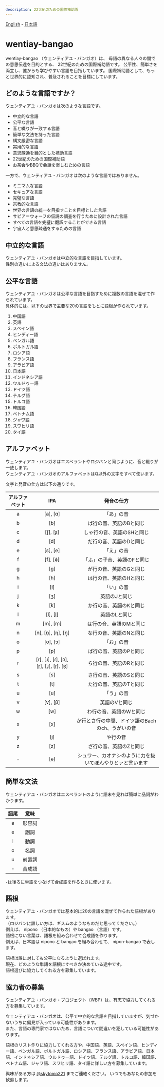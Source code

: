 ```yaml
---
description: 22世紀のための国際補助語
---
```


[English](en/) - [日本語](ja/)

# wentiay-bangao

wentiay-bangao （ウェンティアユ・バンガオ）は、 母語の異なる人々の間での意思伝達を目的とする、 22世紀のための国際補助語です。
公平性、簡単さを両立し、誰からも学びやすい言語を目指しています。
国際補助語として、もっと世界的に認知され、普及されることを目標にしています。

## どのような言語ですか？

ウェンティアユ・バンガオは次のような言語です。

- 中立的な言語
- 公平な言語
- 音と綴りが一致する言語
- 簡単な文法を持った言語
- 構文厳密な言語
- 実用的な言語
- 意思疎通を目的とした補助言語
- 22世紀のための国際補助語
- お茶会やBBQで会話を楽しむための言語

一方で、ウェンティアユ・バンガオは次のような言語ではありません。

- ミニマムな言語
- セキュアな言語
- 完璧な言語
- 宗教的な言語
- 世界の言語の統一を目指すことを目標とした言語
- サピア＝ウォーフの仮説の調査を行うために設計された言語
- すべての言語を完璧に翻訳することができる言語
- 宇宙人と意思疎通をするための言語

## 中立的な言語

ウェンティアユ・バンガオは中立的な言語を目指しています。  
性別の違いによる文法の違いはありません。

## 公平な言語

ウェンティアユ・バンガオは公平な言語を目指すために複数の言語を混ぜて作られています。  
具体的には、以下の世界で主要な20の言語をもとに語根が作られています。

1. 中国語
2. 英語
3. スペイン語
4. ヒンディー語
5. ベンガル語
6. ポルトガル語
7. ロシア語
8. フランス語
9. アラビア語
10. 日本語
11. インドネシア語
12. ウルドゥー語
13. ドイツ語
14. テルグ語
15. トルコ語
16. 韓国語
17. ベトナム語
18. ジャワ語
19. スワヒリ語
20. タイ語

## アルファベット

ウェンティアユ・バンガオはエスペラントやロジバンと同じように、音と綴りが一致します。  
ウェンティアユ・バンガオのアルファベットはQ以外の文字をすべて使います。

文字と発音の仕方は以下の通りです。

| アルファベット |                  IPA                   |                         発音の仕方                         |
| :------------: | :------------------------------------: | :--------------------------------------------------------: |
|       a        |                [a], [ɑ]                |                         「あ」の音                         |
|       b        |                  [b]                   |                  ば行の音、英語のBと同じ                   |
|       c        |                [ʃ], [ʂ]                |                 しゃ行の音、英語のSHと同じ                 |
|       d        |                  [d]                   |                  だ行の音、英語のDと同じ                   |
|       e        |                [ɛ], [e]                |                         「え」の音                         |
|       f        |                [f], [ɸ]                |                「ふ」の子音、英語のFと同じ                 |
|       g        |                  [ɡ]                   |                  が行の音、英語のGと同じ                   |
|       h        |                  [h]                   |                  は行の音、英語のHと同じ                   |
|       i        |                  [i]                   |                         「い」の音                         |
|       j        |                  [ʒ]                   |                       英語のJと同じ                        |
|       k        |                  [k]                   |                  か行の音、英語のKと同じ                   |
|       l        |                [l], [l̩]                |                       英語のLと同じ                        |
|       m        |                [m], [m̩]                |                  は行の音、英語のMと同じ                   |
|       n        |           [n], [n̩], [ŋ], [ŋ̩]           |                  な行の音、英語のNと同じ                   |
|       o        |                [o], [ɔ]                |                         「お」の音                         |
|       p        |                  [p]                   |                  ぱ行の音、英語のPと同じ                   |
|       r        | [r], [ɹ], [ɾ], [ʀ], [r̩], [ɹ̩], [ɾ̩], [ʀ̩] |                  ら行の音、英語のRと同じ                   |
|       s        |                  [s]                   |                  さ行の音、英語のSと同じ                   |
|       t        |                  [t]                   |                  た行の音、英語のTと同じ                   |
|       u        |                  [u]                   |                         「う」の音                         |
|       v        |                [v], [β]                |                       英語のVと同じ                        |
|       w        |                  [w]                   |                  わ行の音、英語のWと同じ                   |
|       x        |                  [x]                   |      か行とさ行の中間、ドイツ語のBachのch、うがいの音      |
|       y        |                  [j]                   |                          や行の音                          |
|       z        |                  [z]                   |                  ざ行の音、英語のZと同じ                   |
|       -        |                  [ə]                   | シュワー、カオナシのように力を抜いてぼんやりとァと言います |

## 簡単な文法

ウェンティアユ・バンガオはエスペラントのように語末を見れば簡単に品詞がわかります。

| 語尾  |  意味  |
| :---: | :----: |
|   a   | 形容詞 |
|   e   |  副詞  |
|   i   |  動詞  |
|   o   |  名詞  |
|   u   | 前置詞 |
|   -   | 合成語 |

`-`は後ろに単語をつなげて合成語を作るときに使います。

## 語根

ウェンティアユ・バンガオでは基本的に20の言語を混ぜて作られた語根があります。  
（ロジバンに詳しい方は、ギスムのようなものだと思ってください。）  
例えば、 nipono （日本的なもの）や bangao （言語）です。  
語根にない言葉は、語根を組み合わせて合成語を作ります。  
例えば、日本語は nipono と bangao を組み合わせて、 nipon-bangao で表します。  

語根は誰に対しても公平になるように選ばれます。  
現在、どのような単語を語根にすべきか決めている途中です。  
語根選びに協力してくれる方を募集しています。

## 協力者の募集

ウェンティアユ・バンガオ・プロジェクト（WBP）は、有志で協力してくれる方を募集しています。  

ウェンティアユ・バンガオは、公平で中立的な言語を目指していますが、気づかないうちに偏見が入っている可能性があります。  
また、言語の専門家ではないため、言語について間違いを犯している可能性があります。

語根のリスト作りに協力してくれる方や、中国語、英語、スペイン語、ヒンディー語、ベンガル語、ポルトガル語、ロシア語、フランス語、アラビア語、日本語、インドネシア語、ウルドゥー語、ドイツ語、テルグ語、トルコ語、韓国語、ベトナム語、ジャワ語、スワヒリ語、タイ語に詳しい方を募集しています。

興味がある方は <a href="https://twitter.com/skytomo221">@skytomo221</a> までご連絡ください。
いつでもあなたの参加を歓迎します。
